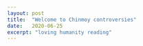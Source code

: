 ```yaml
---
layout: post
title:  "Welcome to Chinmoy controversies"
date:   2020-06-25
excerpt: "loving humanity reading"
---
```


